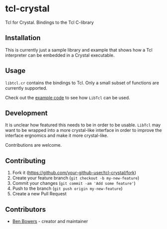 # tcl-crystal

Tcl for Crystal.  Bindings to the Tcl C-library

## Installation

This is currently just a sample library and example that shows how a Tcl interpreter can be embedded in a Crystal executable.

## Usage

`libtcl.cr` contains the bindings to Tcl.  Only a small subset of functions are currently supported.

Check out the [example code](src/tcl_crystal_example.cr) to see how `LibTcl` can be used.

## Development

It is unclear how featured this needs to be in order to be usable.
`LibTcl` may want to be wrapped into a more crystal-like interface in order to improve the interface ergnomics and make it more crystal-like.

Contributions are welcome.

## Contributing

1. Fork it (<https://github.com/your-github-user/tcl-crystal/fork>)
2. Create your feature branch (`git checkout -b my-new-feature`)
3. Commit your changes (`git commit -am 'Add some feature'`)
4. Push to the branch (`git push origin my-new-feature`)
5. Create a new Pull Request

## Contributors

- [Ben Bowers](https://github.com/nanobowers) - creator and maintainer
